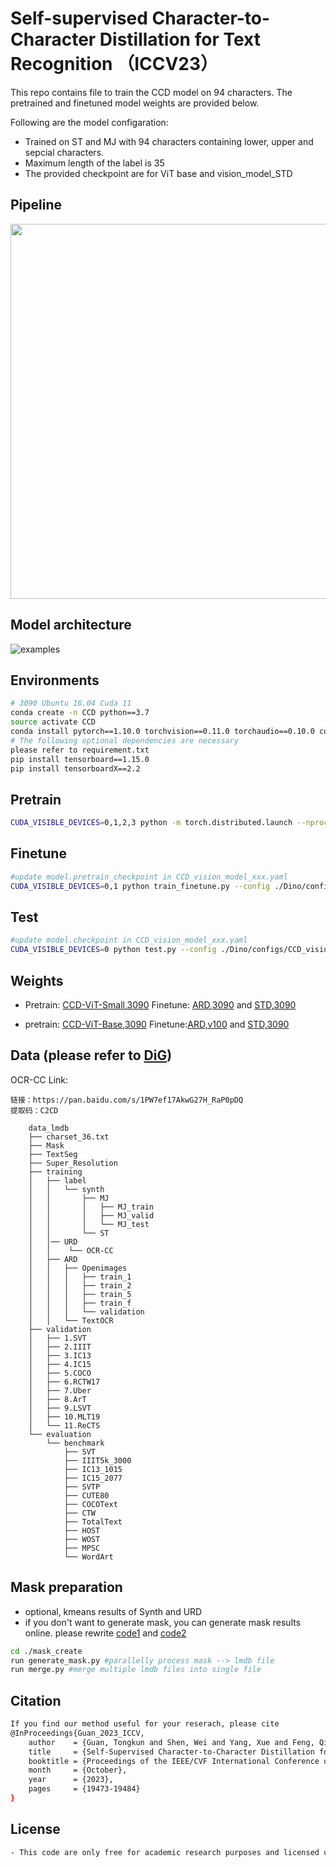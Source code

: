 # Self-supervised Character-to-Character Distillation for Text Recognition （ICCV23）
This repo contains file to train the CCD model on 94 characters. The pretrained and finetuned model weights are provided below. 

Following are the model configaration:
- Trained on ST and MJ with 94 characters containing lower, upper and sepcial characters. 
- Maximum length of the label is 35
- The provided checkpoint are for ViT base and vision_model_STD


## Pipeline 
<center>
<img src=graph/pipeline.png width="600px">
</center>

## Model architecture
![examples](graph/network.png)

## Environments
```bash
# 3090 Ubuntu 16.04 Cuda 11
conda create -n CCD python==3.7
source activate CCD
conda install pytorch==1.10.0 torchvision==0.11.0 torchaudio==0.10.0 cudatoolkit=11.3 -c pytorch -c conda-forge
# The following optional dependencies are necessary
please refer to requirement.txt
pip install tensorboard==1.15.0
pip install tensorboardX==2.2
```

## Pretrain
```bash
CUDA_VISIBLE_DEVICES=0,1,2,3 python -m torch.distributed.launch --nproc_per_node=4 train.py --config ./Dino/configs/CCD_pretrain_ViT_xxx.yaml
```
## Finetune
```bash
#update model.pretrain_checkpoint in CCD_vision_model_xxx.yaml
CUDA_VISIBLE_DEVICES=0,1 python train_finetune.py --config ./Dino/configs/CCD_vision_model_xxx.yaml
```
## Test
```bash
#update model.checkpoint in CCD_vision_model_xxx.yaml
CUDA_VISIBLE_DEVICES=0 python test.py --config ./Dino/configs/CCD_vision_model_xxx.yaml
```
## Weights
- Pretrain: [CCD-ViT-Small,3090](https://drive.google.com/file/d/1oQGB0tGLDK6TNOb-o1zytAnM_BldmOwM/view?usp=drive_link) Finetune: [ARD,3090](https://drive.google.com/file/d/1CoG0iHmMMs7aQqmM_qilql6YzsGm3096/view?usp=drive_link) and [STD,3090](https://drive.google.com/file/d/1MPX5sKGTftYO5rJwseWWjTcm6KU3UrVA/view?usp=drive_link)
<!-- - Since the server is under maintenance, CCD-ViT-Base will be released soon. -->
<!-- | Data     | IIIT | SVT | IC13 | IC15 | SVTP | CUTE | COCO |  CTW |   TT | HOST | WOST |
|----------|------|-----|------|------|------|------|------|------|------|------|------|
| STD |96.8 | 94.4 | 96.6 | 87.3 | 91.3 | 92.4 | 64.7 | 80.4 | 82.1 | 77.9 | 85.8 |
| ARD |98.0 | 96.4 | 98.3 | 90.3 | 92.7 | 98.3 | 76.7 | 86.5 | 91.3 | 77.3 | 86.0 | -->

- pretrain: [CCD-ViT-Base,3090](https://drive.google.com/file/d/18CybI4emJ1LWPBj6wFZ51Zy_FmQgfkn5/view?usp=drive_link) Finetune:[ARD,v100](https://drive.google.com/file/d/1m9rHR2XMH38deKFH8yTF7HMXs24XsgyL/view?usp=drive_link) and [STD,3090](https://drive.google.com/file/d/11flrSYD4KqIlFkbEzHwOm3akCmqX3kBE/view?usp=drive_link)
<!-- path: /data/TongkunGuan/SSL/DinoSTR_v6/saved_models/base_ARD_65536_aug_aug_6_lb_update/
path: /home/xyw/sjtu/GuanTongkun/SSL/DinoSTR_v6/saved_models/base_65536_aug_aug_6_STD_update/ -->
## Data (please refer to [DiG](https://github.com/ayumiymk/DiG))
OCR-CC Link: 
```
链接：https://pan.baidu.com/s/1PW7ef17AkwG27H_RaP0pDQ 
提取码：C2CD 
```
```
    data_lmdb
    ├── charset_36.txt
    ├── Mask
    ├── TextSeg
    ├── Super_Resolution
    ├── training
    │   ├── label
    │   │   └── synth
    │   │       ├── MJ
    │   │       │   ├── MJ_train
    │   │       │   ├── MJ_valid
    │   │       │   └── MJ_test
    │   │       └── ST
    │   │── URD
    │   │    └── OCR-CC
    │   ├── ARD
    │   │   ├── Openimages
    │   │   │   ├── train_1
    │   │   │   ├── train_2
    │   │   │   ├── train_5
    │   │   │   ├── train_f
    │   │   │   └── validation
    │   │   └── TextOCR 
    ├── validation
    │   ├── 1.SVT
    │   ├── 2.IIIT
    │   ├── 3.IC13
    │   ├── 4.IC15
    │   ├── 5.COCO
    │   ├── 6.RCTW17
    │   ├── 7.Uber
    │   ├── 8.ArT
    │   ├── 9.LSVT
    │   ├── 10.MLT19
    │   └── 11.ReCTS
    └── evaluation
        └── benchmark
            ├── SVT
            ├── IIIT5k_3000
            ├── IC13_1015
            ├── IC15_2077
            ├── SVTP
            ├── CUTE80
            ├── COCOText
            ├── CTW
            ├── TotalText
            ├── HOST
            ├── WOST
            ├── MPSC
            └── WordArt
```

## Mask preparation
  - optional, kmeans results of Synth and URD
  - if you don't want to generate mask, you can generate mask results online. 
     please rewrite [code1](https://github.com/TongkunGuan/CCD/blob/main/Dino/dataset/dataset.py#L133) and [code2](https://github.com/TongkunGuan/CCD/blob/main/Dino/dataset/datasetsupervised_kmeans.py#L48)
```bash
cd ./mask_create
run generate_mask.py #parallelly process mask --> lmdb file
run merge.py #merge multiple lmdb files into single file
```


## Citation
```bash
If you find our method useful for your reserach, please cite
@InProceedings{Guan_2023_ICCV,
    author    = {Guan, Tongkun and Shen, Wei and Yang, Xue and Feng, Qi and Jiang, Zekun and Yang, Xiaokang},
    title     = {Self-Supervised Character-to-Character Distillation for Text Recognition},
    booktitle = {Proceedings of the IEEE/CVF International Conference on Computer Vision (ICCV)},
    month     = {October},
    year      = {2023},
    pages     = {19473-19484}
}
```
## License
```bash
- This code are only free for academic research purposes and licensed under the 2-clause BSD License - see the LICENSE file for details.
```
